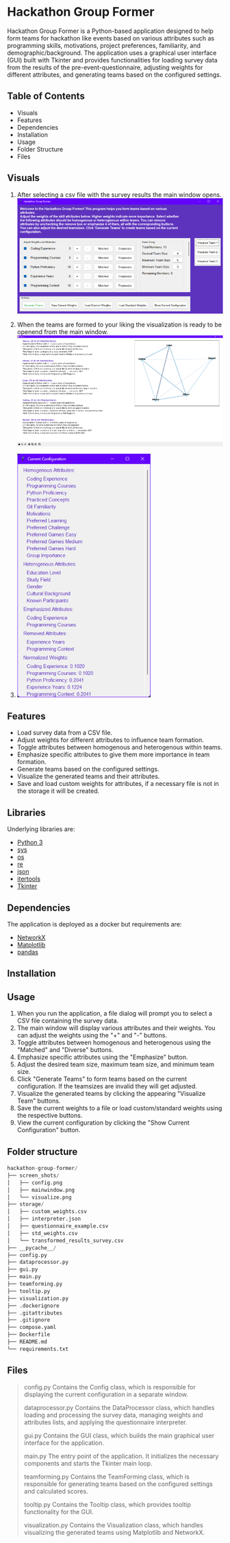 # **Hackathon Group Former**

Hackathon Group Former is a Python-based application designed to help form teams for hackathon like events based on various attributes such as programming skills, motivations, project preferences, familiarity, and demographic/background. The application uses a graphical user interface (GUI) built with Tkinter and provides functionalities for loading survey data from the results of the pre-event-questionnaire, adjusting weights for different attributes, and generating teams based on the configured settings.

## Table of Contents

- Visuals
- Features
- Dependencies
- Installation
- Usage
- Folder Structure
- Files

## Visuals

1. After selecting a csv file with the survey results the main window opens.
![Group Former](screen_shots/mainwindow.png)

2. When the teams are formed to your liking the visualization is ready to be openend from the main window.
![Visualization](screen_shots/visualize.png)

3. ![Configuration](screen_shots/config.png)

## Features

- Load survey data from a CSV file.
- Adjust weights for different attributes to influence team formation.
- Toggle attributes between homogenous and heterogenous within teams.
- Emphasize specific attributes to give them more importance in team formation.
- Generate teams based on the configured settings.
- Visualize the generated teams and their attributes.
- Save and load custom weights for attributes, if a necessary file is not in the storage it will be created.

## Libraries

Underlying libraries are:

- [Python 3](https://www.python.org/)
- [sys](https://docs.python.org/3/library/sys.html)
- [os](https://docs.python.org/3/library/os.html)
- [re](https://docs.python.org/3/library/re.html)
- [json](https://docs.python.org/3/library/json.html)
- [itertools](https://docs.python.org/3/library/itertools.html)
- [Tkinter](https://docs.python.org/3/library/tkinter.html)

## Dependencies

The application is deployed as a docker but requirements are:

- [NetworkX](https://networkx.org/)
- [Matplotlib](https://matplotlib.org/)
- [pandas](https://pandas.pydata.org/)

## Installation

## Usage

1. When you run the application, a file dialog will prompt you to select a CSV file containing the survey data.
2. The main window will display various attributes and their weights. You can adjust the weights using the "+" and "-" buttons.
3. Toggle attributes between homogenous and heterogenous using the "Matched" and "Diverse" buttons.
4. Emphasize specific attributes using the "Emphasize" button.
5. Adjust the desired team size, maximum team size, and minimum team size.
6. Click "Generate Teams" to form teams based on the current configuration. If the teamsizes are invalid they will get adjusted.
7. Visualize the generated teams by clicking the appearing "Visualize Team" buttons.
8. Save the current weights to a file or load custom/standard weights using the respective buttons.
9. View the current configuration by clicking the "Show Current Configuration" button.

## Folder structure

```python
hackathon-group-former/
├── screen_shots/
│   ├── config.png
│   ├── mainwindow.png
│   └── visualize.png
├── storage/
│   ├── custom_weights.csv
│   ├── interpreter.json
│   ├── questionnaire_example.csv
│   ├── std_weights.csv
│   └── transformed_results_survey.csv
├── __pycache__/
├── config.py
├── dataprocessor.py
├── gui.py
├── main.py
├── teamforming.py
├── tooltip.py
├── visualization.py
├── .dockerignore
├── .gitattributes
├── .gitignore
├── compose.yaml
├── Dockerfile
├── README.md
└── requirements.txt
```

## Files

> config.py
>Contains the Config class, which is responsible for displaying the current configuration in a separate window.
>
> dataprocessor.py
> Contains the DataProcessor class, which handles loading and processing the survey data, managing weights and attributes lists, and applying the questionnaire interpreter.
>
> gui.py
> Contains the GUI class, which builds the main graphical user interface for the application.
>
> main.py
> The entry point of the application. It initializes the necessary components and starts the Tkinter main loop.
>
> teamforming.py
> Contains the TeamForming class, which is responsible for generating teams based on the configured settings and calculated scores.
>
> tooltip.py
> Contains the Tooltip class, which provides tooltip functionality for the GUI.
>
> visualization.py
> Contains the Visualization class, which handles visualizing the generated teams using Matplotlib and NetworkX.
